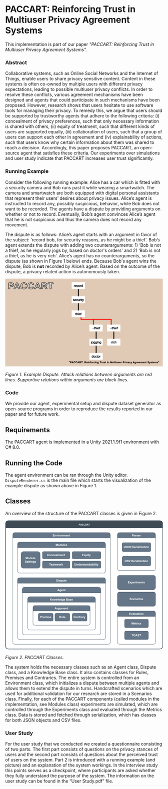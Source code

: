 # PACCART: Reinforcing Trust in Multiuser Privacy Agreement Systems

This implementation is part of our paper *"PACCART: Reinforcing Trust in Multiuser Privacy Agreement Systems".*

### Abstract
Collaborative systems, such as Online Social Networks and the Internet of Things, enable users to share privacy sensitive content. Content in these systems is often co-owned by multiple users with different privacy expectations, leading to possible multiuser privacy conflicts. In order to resolve these conflicts, various agreement mechanisms have been designed and agents that could participate in such mechanisms have been proposed. However, research shows that users hesitate to use software tools for managing their privacy. To remedy this, we argue that users should be supported by trustworthy agents that adhere to the following criteria: (i) concealment of privacy preferences, such that only necessary information is shared with others, (ii) equity of treatment, such that different kinds of users are supported equally, (iii) collaboration of users, such that a group of users can support each other in agreement and (iv) explainability of actions, such that users know why certain information about them was shared to reach a decision. Accordingly, this paper proposes PACCART, an open-source agent that satisfies these criteria. Our experiments over simulations and user study indicate that PACCART increases user trust significantly.  

### Running Example

Consider the following running example: Alice has a car which is fitted with a security camera and Bob runs past it while wearing a smartwatch. The camera and smartwatch are both equipped with digital personal assistants that represent their users’ desires about privacy issues. Alice’s agent is instructed to record any, possibly suspicious, behavior, while Bob does not want to be recorded. The agents have a dispute by providing arguments on whether or not to record. Eventually, Bob’s agent convinces Alice’s agent that he is not suspicious and thus the camera does not record any movement. 

The dispute is as follows: Alice’s agent starts with an argument in favor of the subject: ‘record bob, for security reasons, as he might be a thief’. Bob’s agent extends the dispute with adding two counterarguments: 1) ‘Bob is not a thief, as he regularly jogs by, based on doctor's orders' and 2) ‘Bob is not a thief, as he is very rich'. Alice’s agent has no counterarguments, so the dispute (as shown in Figure 1 below) ends. Because Bob's agent wins the dispute, Bob is **not** recorded by Alice’s agent. Based on the outcome of the dispute, a privacy related action is autonomously taken.

![Example Dispute.](/fig1.png "This is an Example Dispute.")

*Figure 1. Example Dispute. Attack relations between arguments are red lines. Supportive relations within arguments are black lines.*

### Code
We provide our agent, experimental setup and dispute dataset generator as open-source programs in order to reproduce the results reported in our paper and for future work.

## Requirements
The PACCART agent is implemented in a Unity 2021.1.9f1 environment with C# 8.0.

## Running the Code
The agent environment can be ran through the Unity editor. `DisputeRenderer.cs` is the main file which starts the visualization of the example dispute as shown above in Figure 1. 

## Classes

An overview of the structure of the PACCART classes is given in Figure 2.

![PACCART Classes.](/fig2.png "PACCART Classes.")

*Figure 2. PACCART Classes.*

The system holds the necessary classes such as an Agent class, Dispute class, and a Knowledge Base class. It also contains classes for Rules, Premises and Contraries. The entire system is controlled from an Environment class, which initializes a dispute between multiple agents and allows them to extend the dispute in turns. Handcrafted scenarios which are used for additional validation for our research are stored in a Scenarios class. Finally, for each of the PACCART components (called modules in the implementation, see Modules class) experiments are simulated, which are controlled through the Experiments class and evaluated through the Metrics class. Data is stored and fetched through serialization, which has classes for both JSON objects and CSV files.

### User Study
For the user study that we conducted we created a questionnaire consisting of two parts. The first part consists of questions on the privacy stances of users and the second part consists of questions about the perceived trust of users on the system. Part 2 is introduced with a running example (and picture) and an explanation of the system workings. In the interview study this points serves as a checkpoint, where participants are asked whether they fully understand the purpose of the system. The information on the user study can be found in the “User Study.pdf” file.
